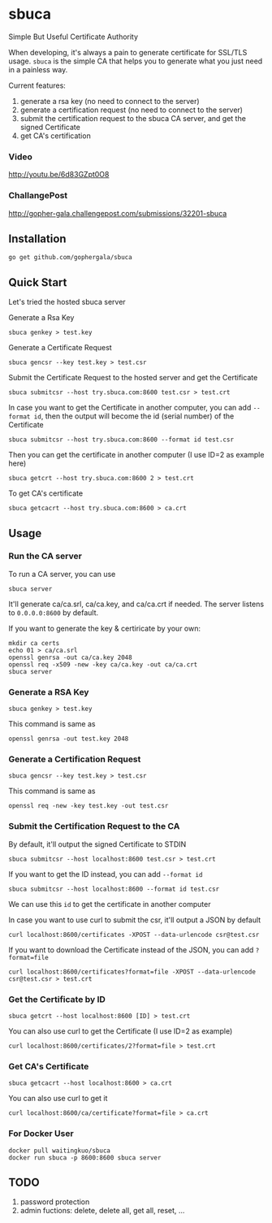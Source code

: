 # sbuca

Simple But Useful Certificate Authority

When developing, it's always a pain to generate certificate for SSL/TLS usage. `sbuca` is the simple CA that helps you to generate what you just need in a painless way.

Current features:

1. generate a rsa key (no need to connect to the server)
2. generate a certification request (no need to connect to the server)
3. submit the certification request to the sbuca CA server, and get the signed Certificate
4. get CA's certification 

### Video

<http://youtu.be/6d83GZpt0O8>

### ChallangePost

<http://gopher-gala.challengepost.com/submissions/32201-sbuca>


## Installation

    go get github.com/gophergala/sbuca


## Quick Start

Let's tried the hosted sbuca server

Generate a Rsa Key

    sbuca genkey > test.key

Generate a Certificate Request

    sbuca gencsr --key test.key > test.csr

Submit the Certificate Request to the hosted server and get the Certificate

    sbuca submitcsr --host try.sbuca.com:8600 test.csr > test.crt

In case you want to get the Certificate in another computer, you can add `--format id`, then the output will become the id (serial number) of the Certificate

    sbuca submitcsr --host try.sbuca.com:8600 --format id test.csr 

Then you can get the certificate in another computer (I use ID=2 as example here)

    sbuca getcrt --host try.sbuca.com:8600 2 > test.crt

To get CA's certificate

    sbuca getcacrt --host try.sbuca.com:8600 > ca.crt


## Usage

### Run the CA server

To run a CA server, you can use

    sbuca server

It'll generate ca/ca.srl, ca/ca.key, and ca/ca.crt if needed.
The server listens to `0.0.0.0:8600` by default.


If you want to generate the key & certiricate by your own:

    mkdir ca certs
    echo 01 > ca/ca.srl
    openssl genrsa -out ca/ca.key 2048
    openssl req -x509 -new -key ca/ca.key -out ca/ca.crt
    sbuca server


### Generate a RSA Key

    sbuca genkey > test.key

This command is same as

    openssl genrsa -out test.key 2048


### Generate a Certification Request

    sbuca gencsr --key test.key > test.csr

This command is same as

    openssl req -new -key test.key -out test.csr


### Submit the Certification Request to the CA

By default, it'll output the signed Certificate to STDIN 

    sbuca submitcsr --host localhost:8600 test.csr > test.crt

If you want to get the ID instead, you can add `--format id`

    sbuca submitcsr --host localhost:8600 --format id test.csr

We can use this `id` to get the certificate in another computer

In case you want to use curl to submit the csr, it'll output a JSON by default

    curl localhost:8600/certificates -XPOST --data-urlencode csr@test.csr

If you want to download the Certificate instead of the JSON, you can add `?format=file`

    curl localhost:8600/certificates?format=file -XPOST --data-urlencode csr@test.csr > test.crt


### Get the Certificate by ID

    sbuca getcrt --host localhost:8600 [ID] > test.crt

You can also use curl to get the Certificate (I use ID=2 as example)

    curl localhost:8600/certificates/2?format=file > test.crt


### Get CA's Certificate

    sbuca getcacrt --host localhost:8600 > ca.crt

You can also use curl to get it

    curl localhost:8600/ca/certificate?format=file > ca.crt


### For Docker User

    docker pull waitingkuo/sbuca
    docker run sbuca -p 8600:8600 sbuca server

## TODO

1. password protection
2. admin fuctions: delete, delete all, get all, reset, ...

